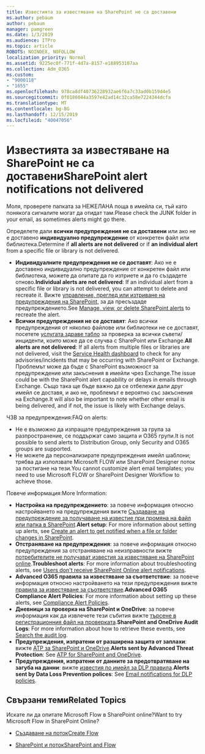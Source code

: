 ```yaml
---
title: Известията за известяване на SharePoint не са доставени
ms.author: pebaum
author: pebaum
manager: pamgreen
ms.date: 1/3/2019
ms.audience: ITPro
ms.topic: article
ROBOTS: NOINDEX, NOFOLLOW
localization_priority: Normal
ms.assetid: 9225ec0f-771f-4d7a-8157-e188953107aa
ms.collection: Adm_O365
ms.custom:
- "9000118"
- "1655"
ms.openlocfilehash: 978ca8df40736228932ae6f6a7c33ad0b159d4e5
ms.sourcegitcommit: 0f0186044a3597e42ad14c32ca58e7224344dcfa
ms.translationtype: MT
ms.contentlocale: bg-BG
ms.lasthandoff: 12/15/2019
ms.locfileid: "40047056"
---
```

# <a name="sharepoint-alert-notifications-not-delivered"></a><span data-ttu-id="cf71d-102">Известията за известяване на SharePoint не са доставени</span><span class="sxs-lookup"><span data-stu-id="cf71d-102">SharePoint alert notifications not delivered</span></span>

<span data-ttu-id="cf71d-103">Моля, проверете папката за НЕЖЕЛАНА поща в имейла си, тъй като понякога сигналите могат да отидат там.</span><span class="sxs-lookup"><span data-stu-id="cf71d-103">Please check the JUNK folder in your email, as sometimes alerts might go there.</span></span>

<span data-ttu-id="cf71d-104">Определете дали **всички предупреждения не са доставени** или ако не е доставено **индивидуално предупреждение** от конкретен файл или библиотека.</span><span class="sxs-lookup"><span data-stu-id="cf71d-104">Determine if **all alerts are not delivered** or if **an individual alert** from a specific file or library is not delivered.</span></span>

- <span data-ttu-id="cf71d-105">**Индивидуалните предупреждения не се доставят**: Ако не е доставено индивидуално предупреждение от конкретен файл или библиотека, можете да опитате да го изтриете и да го създадете отново.</span><span class="sxs-lookup"><span data-stu-id="cf71d-105">**Individual alerts are not delivered**: If an individual alert from a specific file or library is not delivered, you can attempt to delete and recreate it.</span></span> <span data-ttu-id="cf71d-106">Вижте [управление, преглед или изтриване на предупреждения на SharePoint,](https://support.office.com/article/manage-view-or-delete-sharepoint-alerts-99dfb19c-9a90-4a8c-aba1-aa8c8afb0de2?ui=en-US&rs=&ad=US#ID0EAADAAA=Online) за да пресъздаде предупреждението.</span><span class="sxs-lookup"><span data-stu-id="cf71d-106">See [Manage, view, or delete SharePoint alerts](https://support.office.com/article/manage-view-or-delete-sharepoint-alerts-99dfb19c-9a90-4a8c-aba1-aa8c8afb0de2?ui=en-US&rs=&ad=US#ID0EAADAAA=Online) to recreate the alert.</span></span>
- <span data-ttu-id="cf71d-107">**Всички предупреждения не се доставят**: Ако всички предупреждения от няколко файлове или библиотеки не се доставят, посетете [услугата здраве табло](https://admin.microsoft.com/AdminPortal/Home#/servicehealth) за проверка за всички съвети/инциденти, които може да се случва с SharePoint или Exchange.</span><span class="sxs-lookup"><span data-stu-id="cf71d-107">**All alerts are not delivered**: If all alerts from multiple files or libraries are not delivered, visit the [Service Health dashboard](https://admin.microsoft.com/AdminPortal/Home#/servicehealth) to check for any advisories/incidents that may be occurring with SharePoint or Exchange.</span></span> <span data-ttu-id="cf71d-108">Проблемът може да бъде с SharePoint възможност за предупреждение или закъснения в имейли чрез Exchange.</span><span class="sxs-lookup"><span data-stu-id="cf71d-108">The issue could be with the SharePoint alert capability or delays in emails through Exchange.</span></span> <span data-ttu-id="cf71d-109">Също така ще бъде важно да се отбележи дали друг имейл се доставя, и ако не, проблемът е вероятно със закъснения на Exchange.</span><span class="sxs-lookup"><span data-stu-id="cf71d-109">It will also be important to note whether other email is being delivered, and if not, the issue is likely with Exchange delays.</span></span>

<span data-ttu-id="cf71d-110">ЧЗВ за предупреждения:</span><span class="sxs-lookup"><span data-stu-id="cf71d-110">FAQ on alerts:</span></span>

- <span data-ttu-id="cf71d-111">Не е възможно да изпращате предупреждения за група за разпространение, се поддържат само защита и O365 групи.</span><span class="sxs-lookup"><span data-stu-id="cf71d-111">It is not possible to send alerts to Distribution Group, only Security and O365 groups are supported.</span></span>
- <span data-ttu-id="cf71d-112">Не можете да персонализирате предупреждения имейл шаблони; трябва да използвате Microsoft FLOW или SharePoint Designer поток за постигане на тези.</span><span class="sxs-lookup"><span data-stu-id="cf71d-112">You cannot customize alert email templates; you need to use Microsoft FLOW or SharePoint Designer Workflow to achieve those.</span></span>

<span data-ttu-id="cf71d-113">Повече информация:</span><span class="sxs-lookup"><span data-stu-id="cf71d-113">More Information:</span></span>

- <span data-ttu-id="cf71d-114">**Настройка на предупреждението**: за повече информация относно настройването на предупреждения вижте [Създаване на предупреждение за получаване на известие при промяна на файл или папка в SharePoint](https://support.office.com/article/create-an-alert-to-get-notified-when-a-file-or-folder-changes-in-sharepoint-e5a79e7b-a146-46da-a9ef-d65409ba8918).</span><span class="sxs-lookup"><span data-stu-id="cf71d-114">**Alert setup**: For more information about setting up alerts, see [Create an alert to get notified when a file or folder changes in SharePoint](https://support.office.com/article/create-an-alert-to-get-notified-when-a-file-or-folder-changes-in-sharepoint-e5a79e7b-a146-46da-a9ef-d65409ba8918).</span></span>
- <span data-ttu-id="cf71d-115">**Отстраняване на предупреждения**: за повече информация относно предупреждения за отстраняване на неизправности вижте [потребителите не получават известия за известяване на SharePoint online](https://docs.microsoft.com/sharepoint/support/sites/no-alert-notifications).</span><span class="sxs-lookup"><span data-stu-id="cf71d-115">**Troubleshoot alerts**: For more information about troubleshooting alerts, see [Users don't receive SharePoint Online alert notifications](https://docs.microsoft.com/sharepoint/support/sites/no-alert-notifications).</span></span>
- <span data-ttu-id="cf71d-116">**Advanced O365 правила за известяване за съответствие**: за повече информация относно настройването на тези предупреждения вижте [правила за известяване за съответствие](https://docs.microsoft.com/office365/securitycompliance/alert-policies).</span><span class="sxs-lookup"><span data-stu-id="cf71d-116">**Advanced O365 Compliance Alert Policies**: For more information about setting up these alerts, see [Compliance Alert Policies](https://docs.microsoft.com/office365/securitycompliance/alert-policies).</span></span>
- <span data-ttu-id="cf71d-117">**Дневници за проверка на SharePoint и OneDrive**: за повече информация как да извлечете тези събития вижте [търсене в регистрационния файл на проверката](https://docs.microsoft.com/office365/securitycompliance/search-the-audit-log-in-security-and-compliance#search-the-audit-log).</span><span class="sxs-lookup"><span data-stu-id="cf71d-117">**SharePoint and OneDrive Audit Logs**: For more information about how to retrieve these events, see [Search the audit log](https://docs.microsoft.com/office365/securitycompliance/search-the-audit-log-in-security-and-compliance#search-the-audit-log).</span></span>
- <span data-ttu-id="cf71d-118">**Предупреждения, изпратени от разширена защита от заплахи**: вижте [ATP за SharePoint и OneDrive](https://docs.microsoft.com/office365/securitycompliance/atp-for-spo-odb-and-teams).</span><span class="sxs-lookup"><span data-stu-id="cf71d-118">**Alerts sent by Advanced Threat Protection**: See [ATP for SharePoint and OneDrive](https://docs.microsoft.com/office365/securitycompliance/atp-for-spo-odb-and-teams).</span></span>
- <span data-ttu-id="cf71d-119">**Предупреждения, изпратени от данните за предотвратяване на загуба на данни**: вижте [известия по имейл за DLP правила](https://docs.microsoft.com/office365/securitycompliance/use-notifications-and-policy-tips).</span><span class="sxs-lookup"><span data-stu-id="cf71d-119">**Alerts sent by Data Loss Prevention polices**: See [Email notifications for DLP policies](https://docs.microsoft.com/office365/securitycompliance/use-notifications-and-policy-tips).</span></span>

## <a name="related-topics"></a><span data-ttu-id="cf71d-120">Свързани теми</span><span class="sxs-lookup"><span data-stu-id="cf71d-120">Related Topics</span></span>

<span data-ttu-id="cf71d-121">Искате ли да опитате Microsoft Flow в SharePoint online?</span><span class="sxs-lookup"><span data-stu-id="cf71d-121">Want to try Microsoft Flow in SharePoint Online?</span></span>

- [<span data-ttu-id="cf71d-122">Създаване на поток</span><span class="sxs-lookup"><span data-stu-id="cf71d-122">Create Flow</span></span>](https://support.office.com/article/a9c3e03b-0654-46af-a254-20252e580d01)

- [<span data-ttu-id="cf71d-123">SharePoint и поток</span><span class="sxs-lookup"><span data-stu-id="cf71d-123">SharePoint and Flow</span></span>](https://flow.microsoft.com//blog/sharepoint-and-flow/)
